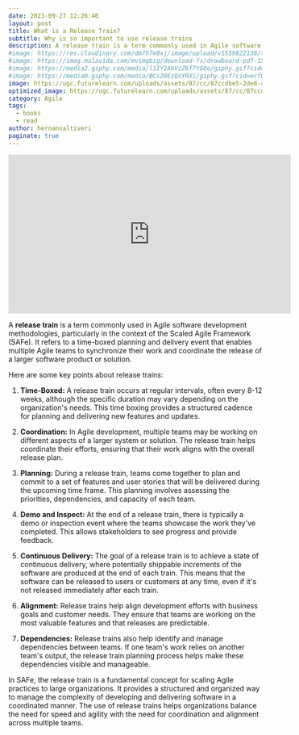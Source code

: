 ```yaml
---
date: 2023-09-27 12:26:40
layout: post
title: What is a Release Train?
subtitle: Why is so important to use release trains 
description: A release train is a term commonly used in Agile software development methodologies, particularly in the context of the Scaled Agile Framework (SAFe). ...
#image: https://res.cloudinary.com/dm7h7e8xj/image/upload/v1559822138/theme9_v273a9.jpg
#image: https://imag.malavida.com/mvimgbig/download-fs/drawboard-pdf-15322-5.jpg
#image: https://media2.giphy.com/media/l1IY2AbVzZ6f7tGQo/giphy.gif?cid=ecf05e47c46f4c993306fa86540461d15f358257b387d43f&rid=giphy.gif
#image: https://media0.giphy.com/media/BCs20EzQnYRXi/giphy.gif?cid=ecf05e47f232b1b79d83818de57145545e1c0893e38473eb&rid=giphy.gif
image: https://ugc.futurelearn.com/uploads/assets/87/cc/87ccdbe5-2de8-4e93-9691-6fea5049f448.png
optimized_image: https://ugc.futurelearn.com/uploads/assets/87/cc/87ccdbe5-2de8-4e93-9691-6fea5049f448.png
category: Agile
tags:
  - books
  - read
author: hernansaltiveri
paginate: true
---
```


<iframe width="560" height="315" src="https://www.youtube.com/embed/aW2m-BtCJyE?si=afThLiFKIhcDXkUh" title="YouTube video player" frameborder="0" allow="accelerometer; autoplay; clipboard-write; encrypted-media; gyroscope; picture-in-picture; web-share" allowfullscreen></iframe>

A **release train** is a term commonly used in Agile software development methodologies, particularly in the context of the Scaled Agile Framework (SAFe). It refers to a time-boxed planning and delivery event that enables multiple Agile teams to synchronize their work and coordinate the release of a larger software product or solution.

Here are some key points about release trains:

1. **Time-Boxed:** A release train occurs at regular intervals, often every 8-12 weeks, although the specific duration may vary depending on the organization's needs. This time boxing provides a structured cadence for planning and delivering new features and updates.

2. **Coordination:** In Agile development, multiple teams may be working on different aspects of a larger system or solution. The release train helps coordinate their efforts, ensuring that their work aligns with the overall release plan.

3. **Planning:** During a release train, teams come together to plan and commit to a set of features and user stories that will be delivered during the upcoming time frame. This planning involves assessing the priorities, dependencies, and capacity of each team.

4. **Demo and Inspect:** At the end of a release train, there is typically a demo or inspection event where the teams showcase the work they've completed. This allows stakeholders to see progress and provide feedback.

5. **Continuous Delivery:** The goal of a release train is to achieve a state of continuous delivery, where potentially shippable increments of the software are produced at the end of each train. This means that the software can be released to users or customers at any time, even if it's not released immediately after each train.

6. **Alignment:** Release trains help align development efforts with business goals and customer needs. They ensure that teams are working on the most valuable features and that releases are predictable.

7. **Dependencies:** Release trains also help identify and manage dependencies between teams. If one team's work relies on another team's output, the release train planning process helps make these dependencies visible and manageable.

In SAFe, the release train is a fundamental concept for scaling Agile practices to large organizations. It provides a structured and organized way to manage the complexity of developing and delivering software in a coordinated manner. The use of release trains helps organizations balance the need for speed and agility with the need for coordination and alignment across multiple teams.

